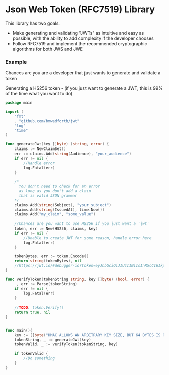 # Json Web Token (RFC7519) Library

This library has two goals.
* Make generating and validating "JWTs" as intuitive and easy as possible, with the ability to add complexity if the developer chooses
* Follow RFC7519 and implement the recommended cryptographic algorithms for both JWS and JWE

### Example
Chances are you are a developer that just wants to generate and validate a token

Generating a HS256 token - (if you just want to generate a JWT, this is 99% of the time what you want to do)

```go
package main

import (
    "fmt"
    . "github.com/bmwadforth/jwt"
    "log"
    "time"
)

func generateJwt(key []byte) (string, error) {
    claims := NewClaimSet()
    err := claims.Add(string(Audience), "your_audience")
    if err != nil {
        //Handle error
        log.Fatal(err)
    }
   
    /*
      You don't need to check for an error 
      as long as you don't add a claim 
      that is valid JSON grammar
    */
    claims.Add(string(Subject), "your_subject")
    claims.Add(string(IssuedAt), time.Now())
    claims.Add("my_claim", "some_value")
    
    //Chances are you want to use HS256 if you just want a 'jwt'
    token, err := New(HS256, claims, key)
    if err != nil {
        //Unable to create JWT for some reason, handle error here
        log.Fatal(err)
    }

    tokenBytes, err := token.Encode()
    return string(tokenBytes), nil
    //https://jwt.io/#debugger-io?token=eyJhbGciOiJIUzI1NiIsInR5cCI6IkpXVCJ9.eyJhdWQiOiJ5b3VyX2F1ZGllbmNlIiwiaWF0IjoiMjAyMC0wMS0wMlQxOToyNDoxOS4wMTYzOTUrMTE6MDAiLCJteV9jbGFpbSI6InNvbWVfdmFsdWUiLCJzdWIiOiJ5b3VyX3N1YmplY3QifQ.vjNqqbMxyh86m9vB7XiCqVRq8Xmxi9858WwrIFoagzo
}

func verifyToken(tokenString string, key []byte) (bool, error) {
    _, err := Parse(tokenString)
	if err != nil {
		log.Fatal(err)
	}
    
    //TODO: token.Verify()
    return true, nil
}


func main(){
    key := []byte("HMAC ALLOWS AN ARBITRARY KEY SIZE, BUT 64 BYTES IS RECOMMENDED")
    tokenString, _ := generateJwt(key)
    tokenValid, _ := verifyToken(tokenString, key)
    
    if tokenValid {
        //Do something
    }
}
```
